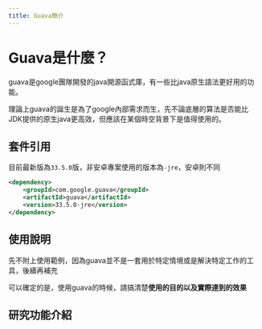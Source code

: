 ```yaml
---
title: Guava簡介
---
```


<!--關鍵字: gauva, 資料結構-->

# Guava是什麼？

guava是google團隊開發的java開源函式庫，有一些比java原生語法更好用的功能。

理論上guava的誕生是為了google內部需求而生，先不論底層的算法是否能比JDK提供的原生java更高效，但應該在某個時空背景下是值得使用的。

## 套件引用

目前最新版為``33.5.0``版，非安卓專案使用的版本為`-jre`，安卓則不同
```xml
<dependency>
    <groupId>com.google.guava</groupId>
    <artifactId>guava</artifactId>
    <version>33.5.0-jre</version>
</dependency>
```

## 使用說明

先不附上使用範例，因為guava並不是一套用於特定情境或是解決特定工作的工具，後續再補充

可以確定的是，使用guava的時候，請搞清楚**使用的目的以及實際達到的效果**

<!--Finish-->

## 研究功能介紹
<!--Extension Start-->
<!--Extension End-->
